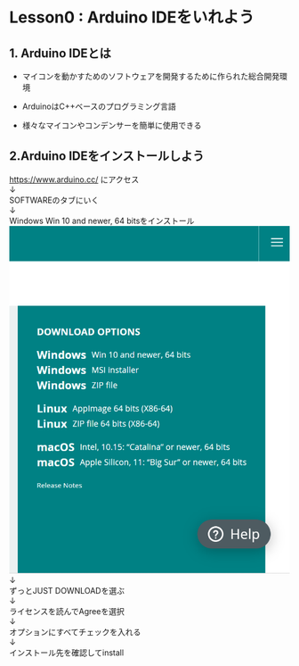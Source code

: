 # Lesson0 : Arduino IDEをいれよう

## 1. Arduino IDEとは
- マイコンを動かすためのソフトウェアを開発するために作られた総合開発環境

- ArduinoはC++ベースのプログラミング言語

- 様々なマイコンやコンデンサーを簡単に使用できる

## 2.Arduino IDEをインストールしよう
https://www.arduino.cc/
にアクセス  
↓  
SOFTWAREのタブにいく  
↓  
Windows Win 10 and newer, 64 bitsをインストール 
![](/docs/esp32/img_lesson0/download.png)
↓  
ずっとJUST DOWNLOADを選ぶ  
↓  
ライセンスを読んでAgreeを選択  
↓  
オプションにすべてチェックを入れる  
↓  
インストール先を確認してinstall